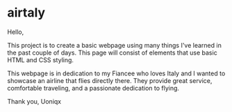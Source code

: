 # airtaly

Hello,

This project is to create a basic webpage using many things I've learned
in the past couple of days. This page will consist of elements that use
basic HTML and CSS styling. 

This webpage is in dedication to my Fiancee who loves Italy and I wanted
to showcase an airline that flies directly there. They provide great service,
comfortable traveling, and a passionate dedication to flying.

Thank you,
Uoniqx
